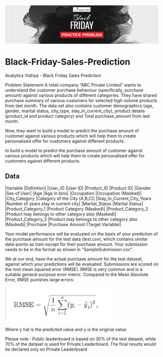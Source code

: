 ![title](BlackFriday.png)


# Black-Friday-Sales-Prediction
Analytics Vidhya - Black Friday Sales Prediction

Problem Statement
A retail company “ABC Private Limited” wants to understand the customer purchase behaviour (specifically, purchase amount) against various products of different categories. They have shared purchase summary of various customers for selected high volume products from last month.
The data set also contains customer demographics (age, gender, marital status, city_type, stay_in_current_city), product details (product_id and product category) and Total purchase_amount from last month.

Now, they want to build a model to predict the purchase amount of customer against various products which will help them to create personalized offer for customers against different products.


to build a model to predict the purchase amount of customer against various products which will help them to create personalized offer for customers against different products.

## Data
|Variable	|Definition|
|User_ID	|User ID|
|Product_ID	|Product ID|
|Gender	|Sex of User|
|Age |Age in bins|
|Occupation	|Occupation (Masked)|
|City_Category	|Category of the City (A,B,C)|
|Stay_In_Current_City_Years	|Number of years stay in current city|
|Marital_Status	|Marital Status|
|Product_Category_1	|Product Category (Masked)|
|Product_Category_2	|Product may belongs to other category also (Masked)|
|Product_Category_3	|Product may belongs to other category also (Masked)|
|Purchase	|Purchase Amount (Target Variable)|

Your model performance will be evaluated on the basis of your prediction of the purchase amount for the test data (test.csv), which contains similar data-points as train except for their purchase amount. Your submission needs to be in the format as shown in "SampleSubmission.csv".

We at our end, have the actual purchase amount for the test dataset, against which your predictions will be evaluated. Submissions are scored on the root mean squared error (RMSE). RMSE is very common and is a suitable general-purpose error metric. Compared to the Mean Absolute Error, RMSE punishes large errors:

![title](rmse.png)

Where y hat is the predicted value and y is the original value.

Please note :
Public leaderboard is based on 30% of the test dataset, while 70% of the dataset is used for Private Leaderboard.
The final results would be declared only on Private Leaderboard
